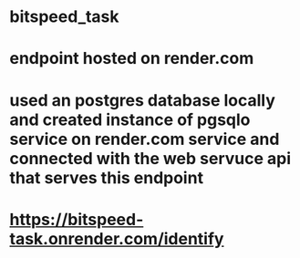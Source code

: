 # bitspeed_task

# endpoint hosted on render.com
# used an postgres database locally and created instance of pgsqlo service on render.com service and connected with the web servuce api that serves this endpoint

# https://bitspeed-task.onrender.com/identify